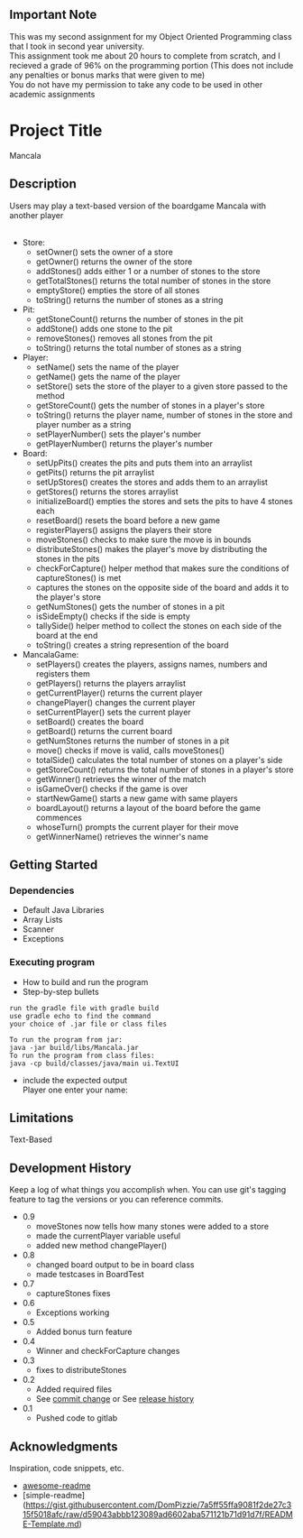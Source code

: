 ## Important Note

This was my second assignment for my Object Oriented Programming class that I took in second year university. <br>
This assignment took me about 20 hours to complete from scratch, and I recieved a grade of 96% on the programming portion (This does not include any penalties or bonus marks that were given to me) <br>
You do not have my permission to take any code to be used in other academic assignments

# Project Title

Mancala

## Description

Users may play a text-based version of the boardgame Mancala with another player <br><br>

* Store:
    * setOwner() sets the owner of a store
    * getOwner() returns the owner of the store
    * addStones() adds either 1 or a number of stones to the store
    * getTotalStones() returns the total number of stones in the store
    * emptyStore() empties the store of all stones
    * toString() returns the number of stones as a string <br>
* Pit:
    * getStoneCount() returns the number of stones in the pit
    * addStone() adds one stone to the pit
    * removeStones() removes all stones from the pit
    * toString() returns the total number of stones as a string <br>
* Player:
    * setName() sets the name of the player
    * getName() gets the name of the player
    * setStore() sets the store of the player to a given store passed to the method
    * getStoreCount() gets the number of stones in a player's store
    * toString() returns the player name, number of stones in the store and player number as a string
    * setPlayerNumber() sets the player's number
    * getPlayerNumber() returns the player's number <br>
* Board: 
    * setUpPits() creates the pits and puts them into an arraylist
    * getPits() returns the pit arraylist
    * setUpStores() creates the stores and adds them to an arraylist
    * getStores() returns the stores arraylist
    * initializeBoard() empties the stores and sets the pits to have 4 stones each
    * resetBoard() resets the board before a new game
    * registerPlayers() assigns the players their store
    * moveStones() checks to make sure the move is in bounds
    * distributeStones() makes the player's move by distributing the stones in the pits
    * checkForCapture() helper method that makes sure the conditions of captureStones() is met
    * captures the stones on the opposite side of the board and adds it to the player's store
    * getNumStones() gets the number of stones in a pit
    * isSideEmpty() checks if the side is empty
    * tallySide() helper method to collect the stones on each side of the board at the end
    * toString() creates a string represention of the board <br>
* MancalaGame:
    * setPlayers() creates the players, assigns names, numbers and registers them
    * getPlayers() returns the players arraylist
    * getCurrentPlayer() returns the current player
    * changePlayer() changes the current player
    * setCurrentPlayer() sets the current player
    * setBoard() creates the board
    * getBoard() returns the current board
    * getNumStones returns the number of stones in a pit
    * move() checks if move is valid, calls moveStones()
    * totalSide() calculates the total number of stones on a player's side
    * getStoreCount() returns the total number of stones in a player's store
    * getWinner() retrieves the winner of the match
    * isGameOver() checks if the game is over
    * startNewGame() starts a new game with same players
    * boardLayout() returns a layout of the board before the game commences
    * whoseTurn() prompts the current player for their move
    * getWinnerName() retrieves the winner's name

## Getting Started

### Dependencies

* Default Java Libraries
* Array Lists
* Scanner
* Exceptions

### Executing program

* How to build and run the program
* Step-by-step bullets
```
run the gradle file with gradle build
use gradle echo to find the command
your choice of .jar file or class files

To run the program from jar:
java -jar build/libs/Mancala.jar
To run the program from class files:
java -cp build/classes/java/main ui.TextUI
```
* include the expected output <br>
Player one enter your name:


## Limitations

Text-Based

## Development History

Keep a log of what things you accomplish when.  You can use git's tagging feature to tag the versions or you can reference commits.

* 0.9
    * moveStones now tells how many stones were added to a store
    * made the currentPlayer variable useful
    * added new method changePlayer()
* 0.8
    * changed board output to be in board class
    * made testcases in BoardTest
* 0.7
    * captureStones fixes
* 0.6 
    * Exceptions working
* 0.5
    * Added bonus turn feature
* 0.4
    * Winner and checkForCapture changes
* 0.3
    * fixes to distributeStones
* 0.2
    * Added required files
    * See [commit change]() or See [release history]()
* 0.1
    * Pushed code to gitlab

## Acknowledgments

Inspiration, code snippets, etc.
* [awesome-readme](https://github.com/matiassingers/awesome-readme)
* [simple-readme] (https://gist.githubusercontent.com/DomPizzie/7a5ff55ffa9081f2de27c315f5018afc/raw/d59043abbb123089ad6602aba571121b71d91d7f/README-Template.md)



